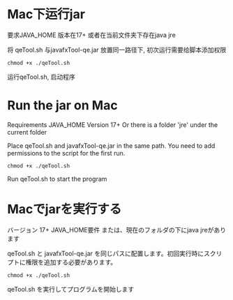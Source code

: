 # Mac下运行jar

要求JAVA_HOME 版本在17+
或者在当前文件夹下存在java jre

将 qeTool.sh 与javafxTool-qe.jar 放置同一路径下, 初次运行需要给脚本添加权限

```shell
chmod +x ./qeTool.sh
```

运行qeTool.sh, 启动程序

# Run the jar on Mac

Requirements JAVA_HOME Version 17+
Or there is a folder 'jre' under the current folder

Place qeTool.sh and javafxTool-qe.jar in the same path. You need to add permissions to the script for the first run.

```shell
chmod +x ./qeTool.sh
```

Run qeTool.sh to start the program

# Macでjarを実行する

バージョン 17+ JAVA_HOME要件
または、現在のフォルダの下にjava jreがあります

qeTool.sh と javafxTool-qe.jar を同じパスに配置します。初回実行時にスクリプトに権限を追加する必要があります。

```shell
chmod +x ./qeTool.sh
```

qeTool.sh を実行してプログラムを開始します

